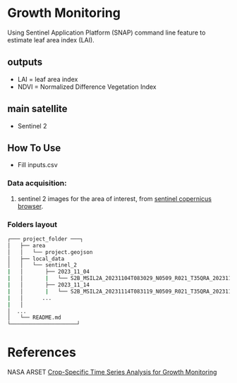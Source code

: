 # Growth Monitoring
Using Sentinel Application Platform (SNAP) command line feature to estimate leaf area index (LAI).

## outputs
* LAI = leaf area index
* NDVI = Normalized Difference Vegetation Index

## main satellite
* Sentinel 2

## How To Use
* Fill inputs.csv
### Data acquisition:
1. sentinel 2 images for the area of interest, from [sentinel copernicus browser](https://browser.dataspace.copernicus.eu/).


### Folders layout
```bash
┌─── project_folder ───┐
│   ├── area
│   │   └── project.geojson
│   ├── local_data
│   │   └── sentinel_2
|   │       ├── 2023_11_04
|   │       |   └── S2B_MSIL2A_20231104T083029_N0509_R021_T35QRA_20231104T101901.SAFE.zip
|   │       ├── 2023_11_14
|   │       |   └── S2B_MSIL2A_20231114T083119_N0509_R021_T35QRA_20231114T102315.SAFE.zip
|   │      ...
|   │   
│  ...
│   └── README.md
└─────────────────────┘
```

# References
NASA ARSET [Crop-Specific Time Series Analysis for Growth Monitoring](https://appliedsciences.nasa.gov/get-involved/training/english/arset-mapping-crops-and-their-biophysical-characteristics)
